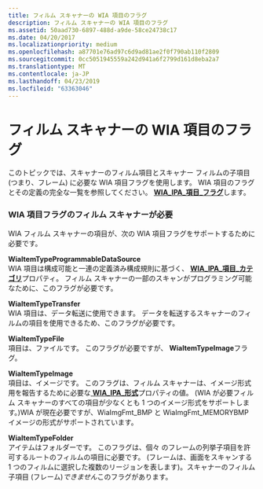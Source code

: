 ```yaml
---
title: フィルム スキャナーの WIA 項目のフラグ
description: フィルム スキャナーの WIA 項目のフラグ
ms.assetid: 50aad730-6897-488d-a9de-58ce24738c17
ms.date: 04/20/2017
ms.localizationpriority: medium
ms.openlocfilehash: a87701e76ad97c6d9ad81ae2f0f790ab110f2809
ms.sourcegitcommit: 0cc5051945559a242d941a6f2799d161d8eba2a7
ms.translationtype: MT
ms.contentlocale: ja-JP
ms.lasthandoff: 04/23/2019
ms.locfileid: "63363046"
---
```

# <a name="wia-item-flags-for-film-scanners"></a>フィルム スキャナーの WIA 項目のフラグ





このトピックでは、スキャナーのフィルム項目とスキャナー フィルムの子項目 (つまり、フレーム) に必要な WIA 項目フラグを使用します。 WIA 項目のフラグとその定義の完全な一覧を参照してください。 [ **WIA\_IPA\_項目\_フラグ**](https://msdn.microsoft.com/library/windows/hardware/ff551585)します。

### <a name="required-wia-item-flags-for-film-scanners"></a>WIA 項目フラグのフィルム スキャナーが必要

WIA フィルム スキャナーの項目が、次の WIA 項目フラグをサポートするために必要です。

<a href="" id="wiaitemtypeprogrammabledatasource"></a>**WiaItemTypeProgrammableDataSource**  
WIA 項目は構成可能と一連の定義済み構成規則に基づく、 [ **WIA\_IPA\_項目\_カテゴリ**](https://msdn.microsoft.com/library/windows/hardware/ff551581)プロパティ。 フィルム スキャナーの一部のスキャンがプログラミング可能なために、このフラグが必要です。

<a href="" id="wiaitemtypetransfer"></a>**WiaItemTypeTransfer**  
WIA 項目は、データ転送に使用できます。 データを転送するスキャナーのフィルムの項目を使用できるため、このフラグが必要です。

<a href="" id="wiaitemtypefile"></a>**WiaItemTypeFile**  
項目は、ファイルです。 このフラグが必要ですが、 **WiaItemTypeImage**フラグ。

<a href="" id="wiaitemtypeimage"></a>**WiaItemTypeImage**  
項目は、イメージです。 このフラグは、フィルム スキャナーは、イメージ形式用を報告するために必要な[ **WIA\_IPA\_形式**](https://msdn.microsoft.com/library/windows/hardware/ff551553)プロパティの値。 (WIA が必要フィルム スキャナーのすべての項目が少なくとも 1 つのイメージ形式をサポートします。)WIA が現在必要ですが、WiaImgFmt\_BMP と WiaImgFmt\_MEMORYBMP イメージの形式がサポートされています。

<a href="" id="wiaitemtypefolder"></a>**WiaItemTypeFolder**  
アイテムはフォルダーです。 このフラグは、個々 のフレームの列挙子項目を許可するルートのフィルムの項目に必要です。 (フレームは、画面をスキャンする 1 つのフィルムに選択した複数のリージョンを表します)。スキャナーのフィルム子項目 (フレーム)*できません*このフラグがあります。

 

 




